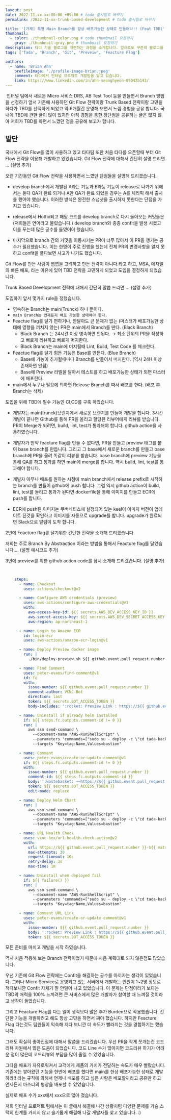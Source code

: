 ```yaml
---
layout: post
date: 2022-11-xx xx:00:00 +09:00 # todo 출시일로 바꾸기
permalink: /2022-11-xx-trunk-based-development # todo 출시일로 바꾸기

title: '[가제] 특명 Main Branch를 항상 배포가능한 상태로 만들어라!! (Feat TBD)'
thumbnail:
  - color: ./thumbnail-color.png # todo thumbnail 요청하기
    gray: ./thumbnail-gray.png # thumbnail 요청하기
description: 타다 기술 블로그를 개편하는 과정을 소개합니다. 앞으로도 꾸준히 블로그를 통해 타다가 마주하는 문제를 공유할 예정입니다.올라올 글들과 타다에 많은 관심을 가져주시기 바랍니다.
tags: ['Tada', 'Branch', 'Git', 'Preveiw', 'Feacture Flag']

authors:
  - name: 'Brian Ahn'
    profileImage: './profile-image-brian.jpeg'
    comment: 타다에서 인터널 프로덕트 개발팀을 맡고 있습니다.
    link: https://www.linkedin.com/in/ahn-seonghyeon-08042b143/
---
```


  &nbsp;인터널 팀에서 새로운 Micro 서비스 DRS, AB Test Tool 등을 만들면서 Branch 방법을 선정하기 앞서 기존에 사용하던 Git Flow 전략이랑 Trunk Based 전략이랑 고민을 하다가 TBD를 선택하게 되었고 약 6개월간 운영해 보면서 느낌 경험을 공유 합니다. 국내에 TBD에 관한 글이 많이 있지만 아직 경험을 통한 장단점을 공유하는 글은 많지 않아 저희가 TBD를 하면서 느꼈던 점을 공유해 보고자 합니다.

## 발단

국내에서 Git Flow를 많이 사용하고 있고 타다팀 또한 처음 타다를 오픈할때 부터 Git Flow 전략을 이용해 개발하고 있었습니다. 
Git Flow 전략에 대해서 간단히 설명 드리면 ...  (설명 추가)

오랜 기간동안 Git Flow 전략을 사용하면서 느꼈던 단점들을 설명해 드리겠습니다.

- develop branch에서 개발된 A라는 기능과 B라능 기능이 release로 나가기 위해서는 둘다 QA가 완료 되거나 A만 QA가 완료 되었을 경우는 A를 체리픽 해서 출시를 했어야 했습니다. 이러한 방식은 완전한 스냅샷을 출시하지 못한다는 단점을 가지고 있습니다.

- release에서 Hotfix되고 해당 코드를 develop branch로 다시 돌아오는 커밋들은 (저희들은 연어라고 불렀습니다.)  develop branch와 종종 confit을 발생 시켰고 이를 푸는데 많은 공수를 들였어야 했습니다.

- 마지막으로 branch 간의 커밋을 이동시키는 PR이 너무 많아서 이 PR을 챙기는 공수가 필요했습니다. 이는 한명이 주로 진행을 했는데 전체 PR의 변경사항을 알지 못하고 confit을 풀다보면 사고가 나기도 했습니다.

Git Flow를 만든 사람이 웹앱을 고려하고 만든 전략이 아니다.라고 하고, MSA, 에자일의 빠른 배포, 라는 이유에 있어 TBD 전략을 고민하게 되었고 도입을 결정하게 되었습니다.

Trunk Based Development 전략에 대해서 간단히 말씀 드리면 ... (설명 추가)


도입하기 앞서 몇가지 rule을 정했습니다.

- 영속하는 Branch는 main(Trunck) 하나 뿐이다.
- `main Branch는 언제든지 배포 가능한 상태여야 한다.`
- Feactue flag를 달기 편하거나, 안달아도 큰 문제가 없는 (마스터가 배포가능한 상태에 영향을 끼치지 않는) PR은 main에서 Branch를 딴다. (Black Branch)
    - Black Branch 는 24시간 이상 영속하면 안된다. → 최소 단위의 PR을 작성하고 빠르게 리뷰하고 빠르게 머지한다.
    - Black Branch는 main에 머지될때 Lint, Build, Test Code 를 체크한다.
- Feactue flag를 달기 힘든 기능은 Base를 만든다. (Blue Branch)
    - Base에 기능이 추가될때마다 Branch를 만들어서 머지한다. (역시 24H 이상 존재하면 안됨)
    - Base에 Preview 라벨을 달아서 테스트를 하고 배포가능한 상태가 되면 마스터에 배포한다.
- main에서 누구나 필요에 의하면 Release Branch를 따서 배포를 한다. (배포 후 Branch는 삭제)

도입을 위해 TBD에 필수 기능인 CI,CD를 구축 하였습니다.

- 개발자는 main(trunck)브랜치에서 새로운 브랜치를 만들어 개발을 합니다. 3시간 개발이 끝나면 Github를 통해 PR을 올리고 할당된 리뷰어에게 리뷰를 받습니다. PR이 Merge가 되려면, build, lint, test가 통과해야 합니다. github action을 사용하였습니다.

- 개발자가 만약 feacture flag를 만들 수 없다면, PR을 만들고 preview 태그를 붙여 base branch를 만듭니다. 그리고 그 base에서 새로운 branch를 만들고 base branch에 PR을 올려 똑같이 리뷰를 받습니다. base branch에 preview 기능을 통해 QA를 하고 통과를 하면 main에 merge를 합니다. 역시 build, lint, test를 통과해야 합니다.

- 개발자 아무나 배포를 원하는 시점에 main branch에서 release prefix로 시작하는 branch를 만들어 github에 push 합니다. 그럼 역시 github action이 build, lint, test를 돌리고 통과가 된다면 dockerfile을 통해 이미지를 만들고 ECR에 push를 합니다.

- ECR에 push된 이미지는 쿠버네티스에 설정되어 있는 keel이 이미지 버전이 업데이트 된것을 확인하고 이미지를 자동으로 upgrade를 합니다. upgrade가 완료되면 Slack으로 알림이 도착 합니다.

2번에 Feacture flag를 달기위한 간단한 전략을 소개해 드리겠습니다.

저희는 주로 Branch By Abstraction 이라는 방법을 통해서 Feacture flag를 달았습니다.... (설명 예시코드 추가)

3번에 preview를 위한 github action code를 잠시 소개해 드리겠습니다. (설명 추가)

```yml


    steps:
      - name: Checkout
        uses: actions/checkout@v2

      - name: Configure AWS credentials (preview)
        uses: aws-actions/configure-aws-credentials@v1
        with:
          aws-access-key-id: ${{ secrets.AWS_DEV_ACCESS_KEY_ID }}
          aws-secret-access-key: ${{ secrets.AWS_DEV_SECRET_ACCESS_KEY }}
          aws-region: ap-northeast-1

      - name: Login to Amazon ECR
        id: login-ecr
        uses: aws-actions/amazon-ecr-login@v1

      - name: Deploy Preview docker image
        run: |
          ./bin/deploy-preview.sh ${{ github.event.pull_request.number }} ${{ matrix.name }} 

      - name: Find Comment
        uses: peter-evans/find-comment@v1
        id: fc
        with:
          issue-number: ${{ github.event.pull_request.number }}
          comment-author: VCNC-Bot
          direction: last
          token: ${{ secrets.BOT_ACCESS_TOKEN }}
          body-includes: ':rocket: Preview Link : https://${{ github.event.pull_request.number }}-${{ matrix.name }}.test.tada.dev/'

      - name: Uninstall if already helm installed
        if: ${{ steps.fc.outputs.comment-id != 0 }}
        run: |
          aws ssm send-command \
            --document-name "AWS-RunShellScript" \
            --parameters 'commands=["sudo su - deploy -c \"cd tada-backoffice-web && ./bin/uninstall-preview-helm.sh ${{ github.event.pull_request.number }} ${{ matrix.name }} \""]' \
            --targets "Key=tag:Name,Values=bastion"

      - name: Comment
        uses: peter-evans/create-or-update-comment@v1
        if: ${{ steps.fc.outputs.comment-id != 0 }}
        with:
          issue-number: ${{ github.event.pull_request.number }}
          comment-id: ${{ steps.fc.outputs.comment-id }}
          body: ':wastebasket: ~~https://${{ github.event.pull_request.number }}-${{ matrix.name }}.test.tada.dev/~~'
          token: ${{ secrets.BOT_ACCESS_TOKEN }}
          edit-mode: replace

      - name: Deploy Helm Chart
        run: |
          aws ssm send-command \
            --document-name "AWS-RunShellScript" \
            --parameters 'commands=["sudo su - deploy -c \"cd tada-backoffice-web && ./bin/deploy-preview-helm.sh ${{ github.event.pull_request.number }} ${{ matrix.name }} \""]' \
            --targets "Key=tag:Name,Values=bastion"

      - name: URL Health Check
        uses: vcnc-hex/url-health-check-action@v2
        with:
          url: https://${{ github.event.pull_request.number }}-${{ matrix.name }}.test.tada.dev/api/healthz
          max-attempts: 30
          request-timeout: 10s
          retry-delay: 3s
          max-time: 1m

      - name: Uninstall when deployed fail
        if: ${{ failure() }}
        run: |
          aws ssm send-command \
            --document-name "AWS-RunShellScript" \
            --parameters 'commands=["sudo su - deploy -c \"cd tada-backoffice-web && ./bin/uninstall-preview-helm.sh ${{ github.event.pull_request.number }} ${{ matrix.name }} \""]' \
            --targets "Key=tag:Name,Values=bastion"

      - name: Comment URL Link
        uses: peter-evans/create-or-update-comment@v1
        with:
          issue-number: ${{ github.event.pull_request.number }}
          body: ':rocket: Preview Link : https://${{ github.event.pull_request.number }}-${{ matrix.name }}.test.tada.dev/'
          token: ${{ secrets.BOT_ACCESS_TOKEN }}
```

모든 준비를 마치고 개발을 시작 하였습니다.

역시 처음 적용해 보는 Branch 전략이었기 때문에 처음 계획대로 되지 않은점도 많았습니다.

우선 기존에 Git Flow 전략에는 Confit을 해결하는 공수를 아끼자는 생각이 있었습니다.
그러나 Micro Service로 운영되고 있는 서버에서 개발하는 인원이 1~2명 정도로 적다보니깐 Confit 자체가 잘 안일어 나고 있었습니다.
이 문제는 단점이라기 보다는 TBD의 매력을 100% 느끼려면 큰 서비스에서 많은 개발자가 참여할 때 느껴질 것이라고 생각이 들었습니다.

그리고 Feacture Flag를 다는 일이 생각보다 많은 추가 Burden으로 작용했습니다. 간단한 기능을 개발하려고 해도 항상 고민을 하면서 짜야 했습니다.
하지만 Feacture Flag 다는것도 팀원들이 익숙해 지다 보니깐 더 속도가 빨라지는 것을 경험하기는 했습니다.

그래도 확실히 좋아진점에 대해서 말씀을 드리겠습니다.
우선 PR을 작게 쪼개는건 코드리뷰 차원에서 많은 도움이 되었습니다. 코드 Line 수가 많아지면 코드리뷰 하기가 어려운 점이 많은데 코드리뷰의 부담을 많이 줄일 수 있었습니다.

그다음 배포가 자유로워져서 고객에게 제품의 가치가 전달하는 속도가 매우 빨랐습니다.
기존에는 쌓아왔던 기능을 한번에 배포를 했다면 main를 한상 배포가능한 상태로 개발하라!! 라는 규칙에 의해서 언제나 배포를 하고 싶은 사람은 배포할꺼라고 공유만 하고 언제든지 마스터의 형상을 배포할 수 있었습니다.

실제로 배포 수가 xxx에서 xxx으로 많아 졌습니다.



저희 인터널 프로덕트 팀에서는 이 글에서 해결해 나간 상황처럼 다양한 문제를 기술 스택의 한계를 가지지 않고 슬기롭게 해결해 나갈 개발자를 찾고 있습니다. :)
